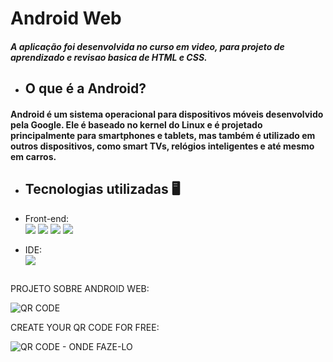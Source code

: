 # Android Web

##### A aplicação foi desenvolvida no curso em video, para projeto de aprendizado e revisao basica de HTML e CSS.

- ## O que é a Android? 
<div>
 
 #### Android é um sistema operacional para dispositivos móveis desenvolvido pela Google. Ele é baseado no kernel do Linux e é projetado principalmente para smartphones e tablets, mas também é utilizado em outros dispositivos, como smart TVs, relógios inteligentes e até mesmo em carros. 
 
</div>

##

- ## Tecnologias utilizadas 🖥️

- Front-end: <br>
<a href="https://github.com/felipecarvalhobarr/localizaDescarte" target=_blank><img src="https://img.shields.io/badge/HTML5-E34F26?style=for-the-badge&logo=html5&logoColor=white" target=_blank></a>
<a href="https://github.com/felipecarvalhobarr/localizaDescarte" target=_blank><img src="https://img.shields.io/badge/CSS3-1572B6?style=for-the-badge&logo=css3&logoColor=white" target=_blank></a>
<a href="https://github.com/felipecarvalhobarr/localizaDescarte" target=_blank><img src="https://img.shields.io/badge/JavaScript-323330?style=for-the-badge&logo=javascript&logoColor=F7DF1E" target=_blank></a>
<a href="https://github.com/felipecarvalhobarr/localizaDescarte" target=_blank><img src="https://img.shields.io/badge/jQuery-0769AD?style=for-the-badge&logo=jquery&logoColor=white" target=_blank></a>
 
 - IDE: <br>
<a href="https://github.com/felipecarvalhobarr/localizaDescarte" target=_blank><img src="https://img.shields.io/badge/Visual_Studio_Code-007ACC?style=for-the-badge&logo=visual-studio-code&logoColor=white" target=_blank></a>

##

PROJETO SOBRE ANDROID WEB:
 
![QR CODE](https://github.com/nattangama/Android/assets/91083215/0c6e2a74-a47e-43c9-a9e0-30ca7983a8e4)

CREATE YOUR QR CODE FOR FREE:

![QR CODE - ONDE FAZE-LO](https://github.com/nattangama/Android/assets/91083215/62f36ecf-0d94-4708-852d-b2f28301c1aa)

